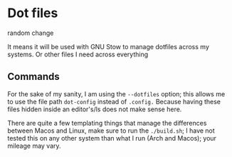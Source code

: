 # Dot files

random change

It means it will be used with GNU Stow to manage dotfiles across my systems.
Or other files I need across everything

## Commands

For the sake of my sanity, I am using the `--dotfiles` option; this allows me to
use the file path `dot-config` instead of `.config.` Because having these files
hidden inside an editor's/ls does not make sense here.

There are quite a few templating things that manage the differences between
Macos and Linux, make sure to run the `./build.sh`; I have not tested this on
any other system than what I run (Arch and Macos); your mileage may vary.
